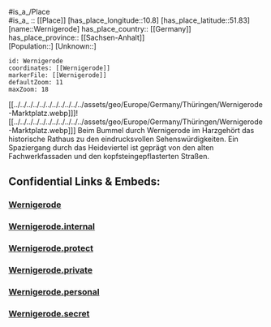 ﻿---
location: [51.83,10.8] 
mapzoom: [7,12] 
mapmarker: city 
type: City
tags:
- geo/City


SpocWebEntityId: 35554
isDeleted: false
confidential: public

---
#is_a_/Place  
#is_a_ :: [[Place]] 
[has_place_longitude::10.8] 
[has_place_latitude::51.83] 
[name::Wernigerode] 
has_place_country:: [[Germany]]  
has_place_province:: [[Sachsen-Anhalt]]  
[Population::] 
[Unknown::] 


```leaflet
id: Wernigerode
coordinates: [[Wernigerode]] 
markerFile: [[Wernigerode]] 
defaultZoom: 11 
maxZoom: 18
```

[[../../../../../../../../../../../assets/geo/Europe/Germany/Thüringen/Wernigerode-Marktplatz.webp]]]![[../../../../../../../../../../../assets/geo/Europe/Germany/Thüringen/Wernigerode-Marktplatz.webp]]]
Beim Bummel durch Wernigerode  im Harzgehört das historische Rathaus 
zu den eindrucksvollen Sehenswürdigkeiten. 
Ein Spaziergang durch das Heideviertel ist geprägt 
von den alten Fachwerkfassaden und den kopfsteingepflasterten Straßen.

## Confidential Links & Embeds: 

### [Wernigerode](/_public/Earth/Continent/Europe/Europe~Central/Germany/Germany~East/Sachsen-Anhalt/counties~SA/Harz/cities~Harz/Wernigerode.md) 

### [Wernigerode.internal](/_internal/Earth/Continent/Europe/Europe~Central/Germany/Germany~East/Sachsen-Anhalt/counties~SA/Harz/cities~Harz/Wernigerode.internal.md) 

### [Wernigerode.protect](/_protect/Earth/Continent/Europe/Europe~Central/Germany/Germany~East/Sachsen-Anhalt/counties~SA/Harz/cities~Harz/Wernigerode.protect.md) 

### [Wernigerode.private](/_private/Earth/Continent/Europe/Europe~Central/Germany/Germany~East/Sachsen-Anhalt/counties~SA/Harz/cities~Harz/Wernigerode.private.md) 

### [Wernigerode.personal](/_personal/Earth/Continent/Europe/Europe~Central/Germany/Germany~East/Sachsen-Anhalt/counties~SA/Harz/cities~Harz/Wernigerode.personal.md) 

### [Wernigerode.secret](/_secret/Earth/Continent/Europe/Europe~Central/Germany/Germany~East/Sachsen-Anhalt/counties~SA/Harz/cities~Harz/Wernigerode.secret.md) 
